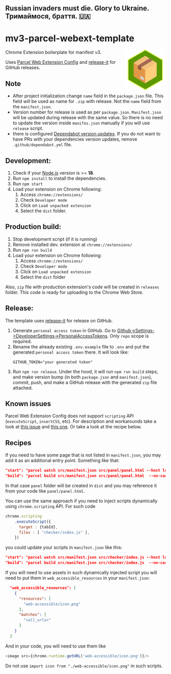Russian invaders must die. Glory to Ukraine. Тримаймося, браття. 🇺🇦
------

# mv3-parcel-webext-template

Chrome Extension boilerplate for manifest v3.
<img align="right" width="128" src="src/images/icon256.png">

Uses [Parcel Web Extension Config](https://parceljs.org/recipes/web-extension/)
and [release-it](https://github.com/release-it/release-it) for GitHub releases.

## Note

- After project initialization change `name` field in the `package.json` file. This field will be used as name
  for `.zip` with release. Not the `name` field from the `manifest.json`.
- Version number for release is used as per `package.json`. `Manifest.json` will be updated during release with the same
  value. So there is no need to update the version inside `manifes.json` manually if you will use `release` script.
- there is configured [Dependabot version updates](https://docs.github.com/en/code-security/dependabot/dependabot-version-updates/about-dependabot-version-updates). 
If you do not want to have PRs with your dependencies version updates, remove `.github/dependabot.yml` file.

## Development:

1. Check if your [Node.js](https://nodejs.org/) version is >= **18**.
2. Run `npm install` to install the dependencies.
3. Run `npm start`
4. Load your extension on Chrome following:
    1. Access `chrome://extensions/`
    2. Check `Developer mode`
    3. Click on `Load unpacked extension`
    4. Select the `dist` folder.

## Production build:

1. Stop development script (if it is running)
2. Remove installed dev. extension at `chrome://extensions/`
3. Run `npm run build`
4. Load your extension on Chrome following:
    1. Access `chrome://extensions/`
    2. Check `Developer mode`
    3. Click on `Load unpacked extension`
    4. Select the `dist` folder

Also, `zip` file with production extension's code will be created in `releases` folder.
This code is ready for uploading to the Chrome Web Store.

## Release:

The template uses [release-it](https://github.com/release-it/release-it) for release on GitHub.

1. Generate `personal access token` in GitHub. Go to
   [Github->Settings->DeveloperSettings->PersonalAccessTokens](https://github.com/settings/tokens/new?scopes=repo&description=release-it).
   Only `repo` scope is required.
2. Rename the already existing `.env.example` file to `.env` and put the generated `personal access token` there. It will look
   like:
    ```
    GITHUB_TOKEN="your generated token"
    ```
3. Run `npm run release`. Under the hood, it will run `npm run build` steps, and make version bump (in both `package.json`
   and `manifest.json`), commit, push, and make a GitHub release with the generated `zip` file attached.

## Known issues

Parcel Web Extension Config does not support `scripting` API (`executeScript`, `insertCSS`, etc). 
For description and workarounds take a look at [this issue](https://github.com/parcel-bundler/parcel/issues/8685) and [this one](https://github.com/parcel-bundler/parcel/issues/5758). Or take a look at the recipe below. 

## Recipes

If you need to have some page that is not listed in `manifest.json`, you may add it as an additional entry point.
Something like that:

```json
"start": "parcel watch src/manifest.json src/panel/panel.html --host localhost",
"build": "parcel build src/manifest.json src/panel/panel.html  --no-cache"
```

In that case `panel` folder will be created in `dist`
and you may reference it from your code like `panel/panel.html`.

You can use the same approach if you need to inject scripts dynamically using `chrome.scripting` API.
For such code
```javaScript
chrome.scripting
    .executeScript({
      target : {tabId},
      files : [ "checker/index.js" ],
    })
```
you could update your scripts in `manifest.json` like this:
```json
"start": "parcel watch src/manifest.json src/checker/index.js --host localhost",
"build": "parcel build src/manifest.json src/checker/index.js  --no-cache"
```
If you will need to use assets in such dynamically injected script you will need to put them in `web_accessible_resources` in your `manifest.json`:
```json
  "web_accessible_resources": [
    {
      "resources": [
        "web-accessible/icon.png"
      ],
      "matches": [
        "<all_urls>"
      ]
    }
  ]
```
And in your code, you will need to use them like 
```javaScript
<image src={chrome.runtime.getURL('web-accessible/icon.png')}/>
```
Do not use `import icon from "./web-accessible/icon.png"` in such scripts.
